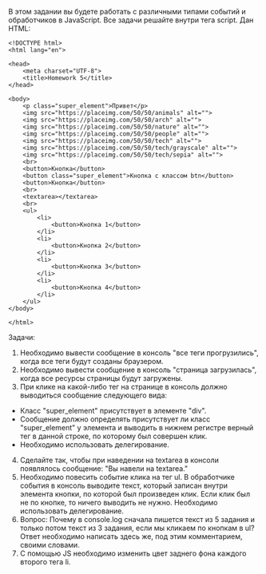 В этом задании вы будете работать с различными типами событий и обработчиков в
JavaScript.
Все задачи решайте внутри тега script.
Дан HTML:

```
<!DOCTYPE html>
<html lang="en">

<head>
    <meta charset="UTF-8">
    <title>Homework 5</title>
</head>

<body>
    <p class="super_element">Привет</p>
    <img src="https://placeimg.com/50/50/animals" alt="">
    <img src="https://placeimg.com/50/50/arch" alt="">
    <img src="https://placeimg.com/50/50/nature" alt="">
    <img src="https://placeimg.com/50/50/people" alt="">
    <img src="https://placeimg.com/50/50/tech" alt="">
    <img src="https://placeimg.com/50/50/tech/grayscale" alt="">
    <img src="https://placeimg.com/50/50/tech/sepia" alt="">
    <br>
    <button>Кнопка</button>
    <button class="super_element">Кнопка с классом btn</button>
    <button>Кнопка</button>
    <br>
    <textarea></textarea>
    <br>
    <ul>
        <li>
            <button>Кнопка 1</button>
        </li>
        <li>
            <button>Кнопка 2</button>
        </li>
        <li>
            <button>Кнопка 3</button>
        </li>
        <li>
            <button>Кнопка 4</button>
        </li>
    </ul>
</body>

</html>
```

Задачи:

1. Необходимо вывести сообщение в консоль "все теги прогрузились", когда все
теги будут созданы браузером.
2. Необходимо вывести сообщение в консоль "страница загрузилась", когда все
ресурсы страницы будут загружены.
3. При клике на какой-либо тег на странице в консоль должно выводиться
сообщение следующего вида:
- Класс "super_element" присутствует в элементе "div".
- Сообщение должно определять присутствует ли класс "super_element" у
элемента и выводить в нижнем регистре верный тег в данной строке, по
которому был совершен клик.
- Необходимо использовать делегирование.
4. Сделайте так, чтобы при наведении на textarea в консоли появлялось
сообщение: "Вы навели на textarea."
5. Необходимо повесить событие клика на тег ul. В обработчике события в
консоль выводите текст, который записан внутри элемента кнопки, по которой
был произведен клик. Если клик был не по кнопке, то ничего выводить не нужно.
Необходимо использовать делегирование.
6. Вопрос: Почему в console.log сначала пишется текст из 5 задания и только
потом текст из 3 задания, если мы кликаем по кнопкам в ul? Ответ
необходимо написать здесь же, под этим комментарием, своими словами.
7. С помощью JS необходимо изменить цвет заднего фона каждого второго тега li.